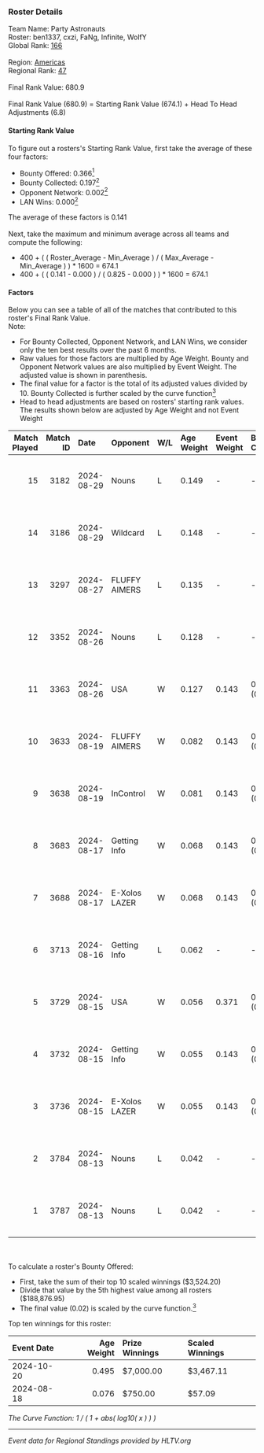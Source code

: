 ### Roster Details<br />
Team Name: Party Astronauts<br />
Roster: ben1337, cxzi, FaNg, Infinite, WolfY<br />
Global Rank: [166](../../standings_global_2025_02_03.md)<br />
<br />
Region: [Americas]( ../../standings_americas_2025_02_03.md)<br />
Regional Rank: [47]( ../../standings_americas_2025_02_03.md)<br />
<br />
Final Rank Value:  680.9<br />
<br />
Final Rank Value (680.9) = Starting Rank Value (674.1) + Head To Head Adjustments (6.8)<br />

#### Starting Rank Value<br />
To figure out a rosters's Starting Rank Value, first take the average of these four factors:<br />
- Bounty Offered: 0.366[<sup>1</sup>](#table2)
- Bounty Collected: 0.197[<sup>2</sup>](#table1)
- Opponent Network: 0.002[<sup>2</sup>](#table1)
- LAN Wins: 0.000[<sup>2</sup>](#table1)

The average of these factors is 0.141<br />
<br />
Next, take the maximum and minimum average across all teams and compute the following:<br />
- 400 + ( ( Roster_Average - Min_Average ) / ( Max_Average - Min_Average ) ) * 1600 = 674.1
- 400 + ( ( 0.141 - 0.000 ) / ( 0.825 - 0.000 ) ) * 1600 = 674.1


#### Factors<br />
Below you can see a table of all of the matches that contributed to this roster's Final Rank Value.<br />
Note:<br />

- For Bounty Collected, Opponent Network, and LAN Wins, we consider only the ten best results over the past 6 months.
- Raw values for those factors are multiplied by Age Weight. Bounty and Opponent Network values are also multiplied by Event Weight. The adjusted value is shown in parenthesis.
- The final value for a factor is the total of its adjusted values divided by 10. Bounty Collected is further scaled by the curve function[<sup>3</sup>](#curveFunction)
- Head to head adjustments are based on rosters' starting rank values. The results shown below are adjusted by Age Weight and not Event Weight
<span id="table1"></span><br />


| Match Played | Match ID | Date       | Opponent      | W/L | Age Weight | Event Weight | Bounty Collected | Opponent Network | LAN Wins  | H2H Adj. | Roster                               |
| -: | -: | :- | :- | :- | :- | :- | :- | :- | :- | -: | :- |
|           15 |     3182 | 2024-08-29 | Nouns         | L   | 0.149      | -            | -                | -                | -         |    -0.49 | ben1337, cxzi, FaNg, Infinite, WolfY |
|           14 |     3186 | 2024-08-29 | Wildcard      | L   | 0.148      | -            | -                | -                | -         |    -0.10 | ben1337, cxzi, FaNg, Infinite, WolfY |
|           13 |     3297 | 2024-08-27 | FLUFFY AIMERS | L   | 0.135      | -            | -                | -                | -         |    -1.00 | ben1337, cxzi, FaNg, Infinite, WolfY |
|           12 |     3352 | 2024-08-26 | Nouns         | L   | 0.128      | -            | -                | -                | -         |    -0.43 | ben1337, cxzi, FaNg, Infinite, WolfY |
|           11 |     3363 | 2024-08-26 | USA           | W   | 0.127      | 0.143        | 0.000 (0.000)    | 0.017 (0.000)    | 0 (0.000) |     0.96 | ben1337, cxzi, FaNg, Infinite, WolfY |
|           10 |     3633 | 2024-08-19 | FLUFFY AIMERS | W   | 0.082      | 0.143        | 0.015 (0.000)    | 0.365 (0.004)    | 0 (0.000) |     1.98 | ben1337, cxzi, FaNg, Infinite, WolfY |
|            9 |     3638 | 2024-08-19 | InControl     | W   | 0.081      | 0.143        | 0.006 (0.000)    | 0.034 (0.000)    | 0 (0.000) |     1.13 | ben1337, cxzi, FaNg, Infinite, WolfY |
|            8 |     3683 | 2024-08-17 | Getting Info  | W   | 0.068      | 0.143        | 0.027 (0.000)    | 0.423 (0.004)    | 0 (0.000) |     1.69 | ben1337, cxzi, FaNg, Infinite, WolfY |
|            7 |     3688 | 2024-08-17 | E-Xolos LAZER | W   | 0.068      | 0.143        | 0.008 (0.000)    | 0.137 (0.001)    | 0 (0.000) |     1.10 | ben1337, cxzi, FaNg, Infinite, WolfY |
|            6 |     3713 | 2024-08-16 | Getting Info  | L   | 0.062      | -            | -                | -                | -         |    -0.43 | ben1337, cxzi, FaNg, Infinite, WolfY |
|            5 |     3729 | 2024-08-15 | USA           | W   | 0.056      | 0.371        | 0.000 (0.000)    | 0.017 (0.000)    | 0 (0.000) |     0.43 | ben1337, cxzi, FaNg, Infinite, WolfY |
|            4 |     3732 | 2024-08-15 | Getting Info  | W   | 0.055      | 0.143        | 0.027 (0.000)    | 0.423 (0.003)    | 0 (0.000) |     1.36 | ben1337, cxzi, FaNg, Infinite, WolfY |
|            3 |     3736 | 2024-08-15 | E-Xolos LAZER | W   | 0.055      | 0.143        | 0.008 (0.000)    | 0.137 (0.001)    | 0 (0.000) |     0.89 | ben1337, cxzi, FaNg, Infinite, WolfY |
|            2 |     3784 | 2024-08-13 | Nouns         | L   | 0.042      | -            | -                | -                | -         |    -0.14 | ben1337, cxzi, FaNg, Infinite, WolfY |
|            1 |     3787 | 2024-08-13 | Nouns         | L   | 0.042      | -            | -                | -                | -         |    -0.14 | ben1337, cxzi, FaNg, Infinite, WolfY |

<br />
<span id="table2"></span><br />
To calculate a roster's Bounty Offered:<br />

- First, take the sum of their top 10 scaled winnings ($3,524.20)
- Divide that value by the 5th highest value among all rosters ($188,876.95)
- The final value (0.02) is scaled by the curve function.[<sup>3</sup>](#curveFunction)

Top ten winnings for this roster:<br />

| Event Date | Age Weight | Prize Winnings | Scaled Winnings |
| :- | -: | :- | :- |
| 2024-10-20 |      0.495 | $7,000.00      | $3,467.11       |
| 2024-08-18 |      0.076 | $750.00        | $57.09          |


<span id="curveFunction"></span>_The Curve Function: 1 / ( 1 + abs( log10( x ) ) )_<br />

---
_Event data for Regional Standings provided by HLTV.org_<br />
